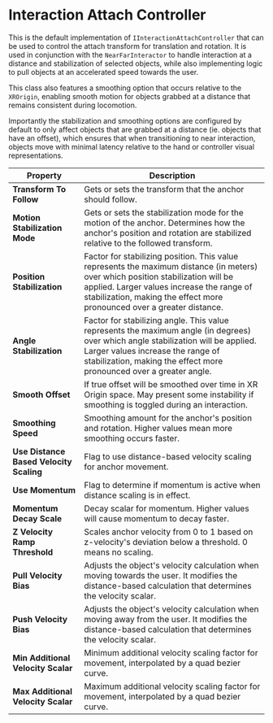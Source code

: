 ﻿# Interaction Attach Controller

This is the default implementation of `IInteractionAttachController` that can be used to control the attach transform for translation and rotation. 
It is used in conjunction with the `NearFarInteractor` to handle interaction at a distance and stabilization of selected objects, while also implementing logic to pull objects at an accelerated speed towards the user. 

This class also features a smoothing option that occurs relative to the `XROrigin`, enabling smooth motion for objects grabbed at a distance that remains consistent during locomotion.

Importantly the stabilization and smoothing options are configured by default to only affect objects that are grabbed at a distance (ie. objects that have an offset), which ensures that when transitioning to near interaction, objects move with minimal latency relative to the hand or controller visual representations.


| **Property**                    | **Description** |
|----------------------------------------|-----------------|
| **Transform To Follow**                | Gets or sets the transform that the anchor should follow. |
| **Motion Stabilization Mode**          | Gets or sets the stabilization mode for the motion of the anchor. Determines how the anchor's position and rotation are stabilized relative to the followed transform. |
| **Position Stabilization**             | Factor for stabilizing position. This value represents the maximum distance (in meters) over which position stabilization will be applied. Larger values increase the range of stabilization, making the effect more pronounced over a greater distance. |
| **Angle Stabilization**                | Factor for stabilizing angle. This value represents the maximum angle (in degrees) over which angle stabilization will be applied. Larger values increase the range of stabilization, making the effect more pronounced over a greater angle. |
| **Smooth Offset**                      | If true offset will be smoothed over time in XR Origin space. May present some instability if smoothing is toggled during an interaction. |
| **Smoothing Speed**                    | Smoothing amount for the anchor's position and rotation. Higher values mean more smoothing occurs faster. |
| **Use Distance Based Velocity Scaling**| Flag to use distance-based velocity scaling for anchor movement. |
| **Use Momentum**                       | Flag to determine if momentum is active when distance scaling is in effect. |
| **Momentum Decay Scale**               | Decay scalar for momentum. Higher values will cause momentum to decay faster. |
| **Z Velocity Ramp Threshold**          | Scales anchor velocity from 0 to 1 based on z-velocity's deviation below a threshold. 0 means no scaling. |
| **Pull Velocity Bias**                 | Adjusts the object's velocity calculation when moving towards the user. It modifies the distance-based calculation that determines the velocity scalar. |
| **Push Velocity Bias**                 | Adjusts the object's velocity calculation when moving away from the user. It modifies the distance-based calculation that determines the velocity scalar. |
| **Min Additional Velocity Scalar**     | Minimum additional velocity scaling factor for movement, interpolated by a quad bezier curve. |
| **Max Additional Velocity Scalar**     | Maximum additional velocity scaling factor for movement, interpolated by a quad bezier curve. |